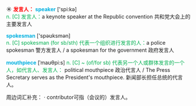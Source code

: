 ☀ <font color="red">**发言人：**</font> 
<font color="sky blue">**speaker**</font> ['spi:kə]  
<font color="#00b050">n. [C] 发言人：</font>a keynote speaker at the Republic convention 共和党大会上的主要发言人

<font color="sky blue">**spokesman**</font> ['spəʊksmən]  
<font color="#00b050">n. [C] spokesman (for sb/sth) 代表一个组织进行发言的人：</font>a police spokesman 警方发言人 / a spokesman for the government 政府发言人

<font color="sky blue">**mouthpiece**</font> [ˈmaʊθpi:s]
<font color="#00b050">n. [C] ~ (of/for sb) 代表另一个人或群体发言的一个人，如代言人、发言人：</font> political mouthpiece 政治代言人 / The Press Secretary serves as the President's mouthpiece. 新闻部长担任总统的代言人。

周边词汇补充：
· contributor可指（会议的）发言人。